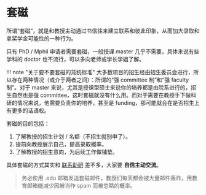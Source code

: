 # 套磁

所谓“套磁”，就是和教授主动通过书信往来建立联系和彼此印象，从而加大录取和拿奖学金可能性的一种行为。

只有 PhD / Mphil 申请者需要套磁，一般授课 master 几乎不需要，具体来说有些学科的 doctor 也不流行，可以多向老师或学长学姐了解。

!!! note "关于要不要套磁的笼统标准"
    大多数项目的招生经由招生委员会进行，所以存在两种情况（或介于两者之间）：所谓的“强 committee 制”和“强 faculty 制”。对于 master 来说，尤其是授课型硕士来说你的培养都是由院系进行的，招生自然也是强 committee，这时套磁就没有什么用。而对于需要在教授手下做科研的情况来说，他需要负责你的培养，甚至是 funding，那可能就会在是否招生上有更多的话语权。

 套磁的目的包括：

 1. 了解教授的招生计划 / 名额（不招生就别申了）。
 2. 提前向教授展示自己，提高录取概率。
 3. 了解教授的招生意向，为后续工作做铺垫。

具体套磁的方式其实和 [联系助研](../../experience/research/) 差不多，大家要 **自信主动交流**。

> 务必使用 .edu 邮箱发送套磁邮件，教授们每天都会被大量邮件轰炸，用教育邮箱能减少因被当作 spam 而被忽略的概率。